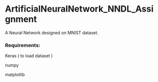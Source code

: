 # ArtificialNeuralNetwork_NNDL_Assignment

A Neural Network designed on MNIST dataset.

### Requirements: 

  Keras ( to load dataset )

  numpy
  
  matplotlib
  
